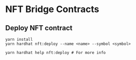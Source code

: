 # NFT Bridge Contracts

## Deploy NFT contract

```shell
yarn install
yarn hardhat nft:deploy --name <name> --symbol <symbol>

yarn hardhat help nft:deploy # For more info
```
